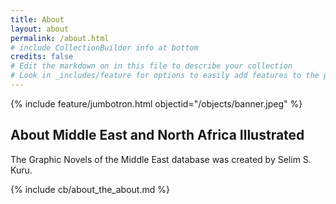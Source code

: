 ```yaml
---
title: About
layout: about
permalink: /about.html
# include CollectionBuilder info at bottom
credits: false
# Edit the markdown on in this file to describe your collection
# Look in _includes/feature for options to easily add features to the page
---
```


{% include feature/jumbotron.html objectid="/objects/banner.jpeg" %}

## About Middle East and North Africa Illustrated

The Graphic Novels of the Middle East database was created by Selim S. Kuru. 

{% include cb/about_the_about.md %} 
